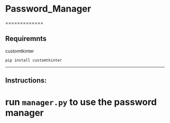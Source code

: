 # Password_Manager
 =============


## Requiremnts

customtkinter

`pip install customtkinter`

---------------------------
 ## Instructions:
 
 run `manager.py` to use the password manager
 ============= 




